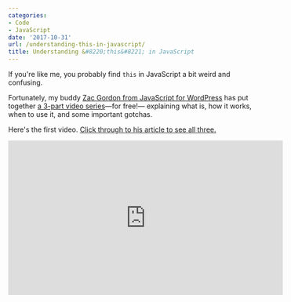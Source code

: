 ```yaml
---
categories:
- Code
- JavaScript
date: '2017-10-31'
url: /understanding-this-in-javascript/
title: Understanding &#8220;this&#8221; in JavaScript
---
```


If you're like me, you probably find `this` in JavaScript a bit weird and confusing.

Fortunately, my buddy [Zac Gordon from JavaScript for WordPress](https://javascriptforwp.com/) has put together [a 3-part video series](https://javascriptforwp.com/this-introduction/)&mdash;for free!&mdash; explaining what is, how it works, when to use it, and some important gotchas.

Here's the first video. [Click through to his article to see all three.](https://javascriptforwp.com/this-introduction/)

<iframe width="560" height="315" src="https://www.youtube.com/embed/2qMKjWf1KdE?rel=0" frameborder="0" allowfullscreen></iframe>